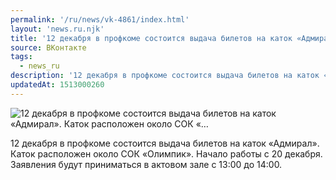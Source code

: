 ```yaml
---
permalink: '/ru/news/vk-4861/index.html'
layout: 'news.ru.njk'
title: '12 декабря в профкоме состоится выдача билетов на каток «Адмирал». Каток расположен около СОК «…'
source: ВКонтакте
tags:
  - news_ru
description: '12 декабря в профкоме состоится выдача билетов на каток «Адмирал». Каток расположен около СОК «…'
updatedAt: 1513000260
---
```

![12 декабря в профкоме состоится выдача билетов на каток «Адмирал». Каток расположен около СОК «…](https://sun9-4.userapi.com/impf/HfolnhAnROLVm2QZzx_wLI5P698e7rTL1Wbjgg/HoKX1ejzW08.jpg?size=1280x853&quality=96&sign=bfb50fe7bc36cd0379fd08cc5e2cb478&c_uniq_tag=R76Rriv1WQxa04Kk_9L42tAAPMg6zC3WFRGTxs0wIzo&type=album)

12 декабря в профкоме состоится выдача билетов на каток «Адмирал». Каток расположен около СОК «Олимпик». Начало работы с 20 декабря. Заявления будут приниматься в актовом зале с 13:00 до 14:00.
